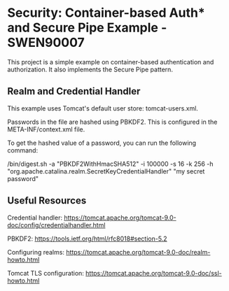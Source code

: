 # Security: Container-based Auth* and Secure Pipe Example - SWEN90007 

This project is a simple example on container-based authentication and authorization. It also implements the Secure Pipe pattern. 

## Realm and Credential Handler

This example uses Tomcat's default user store: tomcat-users.xml. 

Passwords in the file are hashed using PBKDF2. This is configured in the META-INF/context.xml file.

To get the hashed value of a password, you can run the following command:

 <path to Tomcat>/bin/digest.sh -a "PBKDF2WithHmacSHA512" -i 100000 -s 16 -k 256 -h "org.apache.catalina.realm.SecretKeyCredentialHandler" "my secret password"


## Useful Resources

Credential handler: https://tomcat.apache.org/tomcat-9.0-doc/config/credentialhandler.html

PBKDF2: https://tools.ietf.org/html/rfc8018#section-5.2

Configuring realms: https://tomcat.apache.org/tomcat-9.0-doc/realm-howto.html

Tomcat TLS configuration: https://tomcat.apache.org/tomcat-9.0-doc/ssl-howto.html
